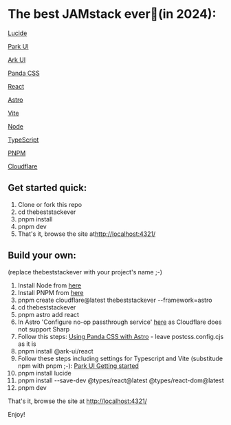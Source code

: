
# The best JAMstack ever🍦(in 2024):

[Lucide](https://lucide.dev/)

[Park UI](https://park-ui.com/)

[Ark UI](https://ark-ui.com/)

[Panda CSS](https://panda-css.com/)

[React](https://react.dev/)

[Astro](https://astro.build/)

[Vite](https://vitejs.dev/)

[Node](https://nodejs.org/)

[TypeScript](https://www.typescriptlang.org/)

[PNPM](https://pnpm.io/)

[Cloudflare](https://www.cloudflare.com/)


## Get started quick:

1. Clone or fork this repo
2. cd thebeststackever
3. pnpm install
4. pnpm dev
5. That's it, browse the site at[http://localhost:4321/](http://localhost:4321/)

## Build your own:
(replace thebeststackever with your project's name ;-)

1. Install Node from [here](https://nodejs.org/en/download/package-manager)
2. Install PNPM from [here](https://pnpm.io/installation)
3. pnpm create cloudflare@latest thebeststackever --framework=astro
4. cd thebeststackever
5. pnpm astro add react
6. In Astro 'Configure no-op passthrough service' [here](https://docs.astro.build/en/guides/images/) as Cloudflare does not support Sharp
7. Follow this steps: [Using Panda CSS with Astro](https://panda-css.com/docs/installation/astro) - leave postcss.config.cjs as it is
8. pnpm install @ark-ui/react
9. Follow these steps including settings for Typescript and Vite (substitude npm with pnpm ;-): [Park UI Getting started](https://park-ui.com/react/docs/overview/getting-started)
10. pnpm install lucide
11. pnpm install --save-dev @types/react@latest @types/react-dom@latest
12. pnpm dev

That's it, browse the site at [http://localhost:4321/](http://localhost:4321/)

Enjoy!